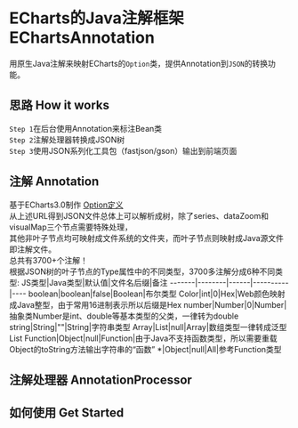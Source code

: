 # ECharts的Java注解框架 EChartsAnnotation
  用原生Java注解来映射ECharts的`Option`类，提供Annotation到`JSON`的转换功能。
  
## 思路 How it works
`Step 1`在后台使用Annotation来标注Bean类  
`Step 2`注解处理器转换成JSON树  
`Step 3`使用JSON系列化工具包（fastjson/gson）输出到前端页面  

## 注解 Annotation
基于ECharts3.0制作
[Option定义](http://echarts.baidu.com/documents/cn/option.json?_v_=1453695515722 "点击下载JSON文件")  
从上述URL得到JSON文件总体上可以解析成树，除了series、dataZoom和visualMap三个节点需要特殊处理，  
其他非叶子节点均可映射成文件系统的文件夹，而叶子节点则映射成Java源文件即注解文件。  
总共有3700+个注解！  
根据JSON树的叶子节点的Type属性中的不同类型，3700多注解分成6种不同类型:
JS类型|Java类型|默认值|文件名后缀|备注
-------|--------|------|----------|----
boolean|boolean|false|Boolean|布尔类型
Color|int|0|Hex|Web颜色映射成Java整型，由于常用16进制表示所以后缀是Hex
number|Number|0|Number|抽象类Number是int、double等基本类型的父类，一律转为double
string|String|""|String|字符串类型
Array|List|null|Array|数组类型一律转成泛型List
Function|Object|null|Function|由于Java不支持函数类型，所以需要重载Object的toString方法输出字符串的“函数”
*|Object|null|All|参考Function类型

## 注解处理器 AnnotationProcessor

## 如何使用 Get Started


